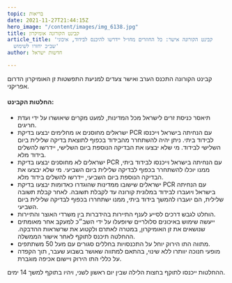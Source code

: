 ```yaml
---
topic: בריאות
date: 2021-11-27T21:44:15Z
hero_image: "/content/images/img_6138.jpg"
title: קבינט הקורונה אומיקרון
article_title: 'קבינט הקורונה אישר: כל החוזרים מחו״ל יידרשו להיכנס לבידוד, איכוני
  שב״כ יחזרו לשימוש'
author: חדשות ישראל

---
```

קבינט הקורונה התכנס הערב ואישר צעדים למניעת התפשטות זן האומיקרון הדרום אפריקני.

#### החלטות הקבינט:

* תיאסר כניסת זרים לישראל מכל המדינות, למעט מקרים שיאושרו על ידי ועדת חריגים.
* ישראלים מחוסנים או מחלימים יבצעו בדיקת PCR עם הנחיתה בישראל וייכנסו לבידוד ביתי. ניתן יהיה להשתחרר מהבידוד בכפוף לתוצאת בדיקה שלילית ביום השלישי לבידוד. מי שלא יבצעו את הבדיקה הנוספת ביום השלישי, יידרשו להשלים בידוד מלא.
* ישראלים לא מחוסנים יבצעו בדיקת PCR עם הנחיתה בישראל וייכנסו לבידוד ביתי, ממנו יוכלו להשתחרר בכפוף לבדיקה שלילית ביום השביעי. מי שלא יבצעו את הבדיקה הנוספת ביום השביעי, יידרשו להשלים בידוד מלא.
* ישראלים שישובו ממדינות שהוגדרו כאדומות יבצעו בדיקת PCR עם הנחיתה בישראל ויועברו לבידוד במלונית קורונה עד לקבלת תשובה. לאחר קבלת תשובה שלילית, הם יועברו להמשך בידוד ביתי, ממנו ישתחררו בכפוף לבדיקה שלילית ביום השביעי.
* הוחלט לגבש דרכים לסייע לענף התיירות בהידברות בין משרדי האוצר והתיירות.
* ייעשה שימוש באיכונים סלולריים שיופעלו על ידי השב״כ למעקב אחר מאומתים שנושאים את זן האומיקרון, במטרה לאתרם ולקטוע את שרשראות ההדבקה. ההחלטה תיכנס לתוקף לאחר אישור הממשלה.
* מתווה התו הירוק יוחל על התכנסויות בחללים סגורים עם מעל 50 משתתפים.
* מופעי חנוכה יוותרו ללא שינוי, בהתאם למתווה שאושר בשבוע שעבר, תוך הקפדה על כללי התו הירוק ויישום אכיפה מוגברת.

ההחלטות ייכנסו לתוקף בחצות הלילה שבין יום ראשון לשני, ויהיו בתוקף למשך 14 ימים.